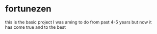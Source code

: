 # fortunezen
this is the basic project I was aming to do from past 4-5 years but now it has come true and to the best 
